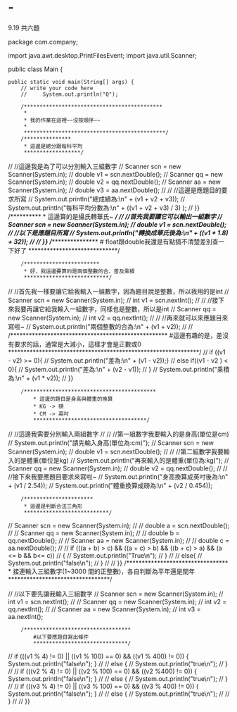 # -
9.19 共六題

package com.company;

import java.awt.desktop.PrintFilesEvent;
import java.util.Scanner;

public class Main {

    public static void main(String[] args) {
        // write your code here
        //     System.out.println("Q");

        /********************************************
         *
         * 我的作業在這裡~~沒按順序~~
         *
         *********************************************/
        /***************
         * 這邊是總分跟每科平均
         ******************/
//        //這邊我是為了可以分別輸入三組數字
//        Scanner scn = new Scanner(System.in);
//        double v1 = scn.nextDouble();
//        Scanner qq = new Scanner(System.in);
//        double v2 = qq.nextDouble();
//        Scanner aa = new Scanner(System.in);
//        double v3 = aa.nextDouble();
//
//        //這邊是應題目的要求所寫
//        System.out.println("總成績為:\n" + (v1 + v2 + v3));
//        System.out.println("每科平均分數為:\n" + ((v1 + v2 + v3) / 3) );
//    }}
        /**********
         * 這邊算的是攝氏轉華氏~
         *************/
//        //首先我要讓它可以輸出一組數字
//        Scanner scn = new Scanner(System.in);
//        double v1 = scn.nextDouble();
//        //以下是應題目所寫
//        System.out.println("轉換成華氏後為:\n" + ((v1 * 1.8) + 32));
//
//    }}
        /****************************
         # float跟double我還是有點搞不清楚差別查一下好了
         *****************************/

        /************************
         * 好，我這邊要算的是兩個整數的合、差及乘積
         ***************************/
//        //首先我一樣要讓它給我輸入一組數字，因為題目說是整數，所以我用的是int
//        Scanner scn = new Scanner(System.in);
//        int v1 = scn.nextInt();
//
//        //接下來我要再讓它給我輸入一組數字，同樣也是整數，所以是int
//        Scanner qq = new Scanner(System.in);
//        int v2 = qq.nextInt();
//
//        //再來就可以來應題目來寫啦~
//        System.out.println("兩個整數的合為:\n" + (v1 + v2));
//
//
        /***************************************************
                #這邊有趣的是，差沒有要求的話，通常是大減小，這樣才會是正數或0
            **************************************************************/
//        if ((v1 - v2) >= 0){
//        System.out.println("差為:\n" + (v1 - v2));}
//        else if((v1 - v2 ) < 0){
//            System.out.println("差為:\n" + (v2 - v1));
//         }
//        System.out.println("乘積為:\n" + (v1 * v2));
//        }}

        /******************************************
            * 這邊的題目是身高與體重的換算
            * KG -> 磅
            * CM -> 英吋
            ************************************/
//        //這邊我需要分別輸入兩組數字
//
//        //第一組數字我要輸入的是身高(單位是cm)
//        System.out.println("請先輸入身高(單位為:cm)");
//        Scanner scn = new Scanner(System.in);
//        double v1 = scn.nextDouble();
//
//        //第二組數字我要輸入的是體重(單位是kg)
//        System.out.println("再來輸入的是體重(單位為:kg)");
//        Scanner qq = new Scanner(System.in);
//        double v2 = qq.nextDouble();
//
//        //接下來我要應題目要求來寫啦~
//        System.out.println("身高換算成英吋後為:\n" + (v1 / 2.54));
//        System.out.println("體重換算成磅為:\n" + (v2 / 0.454));

        /**********************
         * 這邊是判斷合法三角形
         ***************************/
//        Scanner scn = new Scanner(System.in);
//
//        double a = scn.nextDouble();
//
//        Scanner qq = new Scanner(System.in);
//
//        double b = qq.nextDouble();
//
//        Scanner aa = new Scanner(System.in);
//
//        double c = aa.nextDouble();
//
//        if (((a + b) > c) && ((a + c) > b) && ((b + c) > a) && (a <= b && b<= c))
//        {
//            System.out.println("True\n");
//        }
//
//        else{
//            System.out.println("false\n");
//        }
//
//    }}
        /*********************************
            * 接連輸入三組數字(1~3000 間的正整數)，各自判斷為平年還是閏年
            *********************************/

//        //以下要先讓我輸入三組數字
//        Scanner scn = new Scanner(System.in);
//        int v1 = scn.nextInt();
//
//        Scanner qq = new Scanner(System.in);
//        int v2 = qq.nextInt();
//
//        Scanner aa = new Scanner(System.in);
//        int v3 = aa.nextInt();

        /**********************************
            #以下要應題目寫出條件
            ******************************/

//        if (((v1 % 4) != 0) || ((v1 % 100) == 0) && ((v1 % 400) != 0)) { System.out.println("false\n"); }
//
//        else  {
//        System.out.println("true\n");
//    }
//
//        if (((v2 % 4) != 0) || ((v2 % 100) == 0) && ((v2 %400) != 0)) { System.out.println("false\n"); }
//
//        else  {
//        System.out.println("true\n");
//    }
//
//        if (((v3 % 4) != 0) || ((v3 % 100) == 0) && ((v3 % 400) != 0)) { System.out.println("false\n"); }
//
//        else {
//            System.out.println("true\n");
//
//        }
//
//    }}


